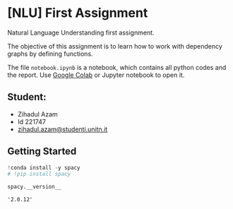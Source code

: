 # [NLU] First Assignment

Natural Language Understanding first assignment.

The objective of this assignment is to learn how to work with dependency graphs by defining functions.

The file `notebook.ipynb` is a notebook, which contains all python codes and the report. Use [Google Colab](https://colab.research.google.com/) or Jupyter notebook to open it.

## Student:

- Zihadul Azam
- Id 221747
- zihadul.azam@studenti.unitn.it

## Getting Started

```python
!conda install -y spacy
# !pip install spacy
```

```python
spacy.__version__
```

    '2.0.12'
